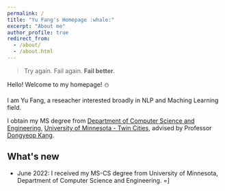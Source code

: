 ```yaml
---
permalink: /
title: "Yu Fang's Homepage :whale:"
excerpt: "About me"
author_profile: true
redirect_from: 
  - /about/
  - /about.html
---
```


> Try again. Fail again. **Fail better**.


Hello! Welcome to my homepage! :snowman:

I am Yu Fang, a reseacher interested broadly in NLP and Maching Learning field.

I obtain my MS degree from [Department of Computer Science and Engineering](https://cse.umn.edu/cs), [University of Minnesota - Twin Cities](https://twin-cities.umn.edu/), advised by Professor [Dongyeop Kang](https://dykang.github.io/).


## What's new
- June 2022: I received my MS-CS degree from University of Minnesota, Department of Computer Science and Engineering. =]
